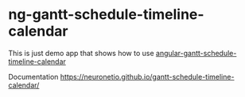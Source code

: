 # ng-gantt-schedule-timeline-calendar

This is just demo app that shows how to use [angular-gantt-schedule-timeline-calendar](https://github.com/neuronetio/angular-gantt-schedule-timeline-calendar)

Documentation
https://neuronetio.github.io/gantt-schedule-timeline-calendar/
